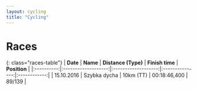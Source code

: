 ```yaml
---
layout: cycling
title: "Cycling"
---
```


# Races

{: class="races-table"}
|  **Date**  |       **Name**      | **Distance (Type)** | **Finish time** | **Position** |
|:----------:|:-------------------:|:-------------------:|:---------------:|:------------:|
| 15.10.2016 |     Szybka dycha    |      10km (TT)      |   00:18:46,400  |    89/139    |
